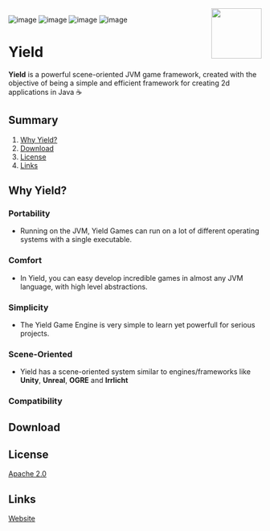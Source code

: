 <img align="right" src="https://lh4.googleusercontent.com/9AtcjYW4ZlW3Tf1UQJhda37m0dStoEcEa5g71AU-uVoLSjObZxtJckM4JTwDI4tbzMf2uTWbJjD7pL74LSsUeeM=w16383" height="100" width="100">

![image](https://img.shields.io/github/license/xebisco/YieldEngine?style=flat-square)
![image](https://img.shields.io/github/languages/top/xebisco/YieldEngine?style=flat-square)
![image](https://img.shields.io/github/downloads/xebisco/YieldEngine/total?style=flat-square)
![image](https://img.shields.io/github/contributors/xebisco/yieldengine?style=flat-square)

# Yield
**Yield** is a powerful scene-oriented JVM game framework, created with the objective of being a simple and efficient framework for creating 2d applications in Java ☕

## Summary
1. [Why Yield?](#why-yield)
2. [Download](#download)
3. [License](#license)
4. [Links](#links)

## Why Yield?
### Portability
- Running on the JVM, Yield Games can run on a lot of different operating systems with a single executable.

### Comfort
- In Yield, you can easy develop incredible games in almost any JVM language, with high level abstractions.

### Simplicity
- The Yield Game Engine is very simple to learn yet powerfull for serious projects.

### Scene-Oriented
- Yield has a scene-oriented system similar to engines/frameworks like **Unity**, **Unreal**, **OGRE** and **Irrlicht**

### Compatibility

## Download

## License
[Apache 2.0](LICENSE)

## Links
[Website](https://sites.google.com/view/yield-engine)

